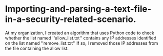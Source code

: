 # Importing-and-parsing-a-text-file-in-a-security-related-scenario.
At my organization, I created an algorithm that uses Python code to check whether the list named ''allow_list.txt'' contains any IP addresses identified on the list named ''remove_list.txt'' If so, I removed those IP addresses from the file containing the allow list.
